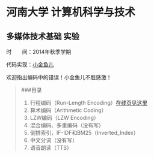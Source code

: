 # 河南大学 计算机科学与技术
## 多媒体技术基础 实验

时　　间：2014年秋季学期

代码实现：[小金鱼儿](http://haoyu.de)

欢迎指出编码中的错误！小金鱼儿不胜感激！

> ###目录
> 1. 行程编码（Run-Length Encoding）[在线页见这里](http://haoyu.de?p=136)
> 2. 算术编码（Arithmetic Coding）
> 3. LZW编码（LZW Encoding）
> 4. 混合编码、多重编码（没有写）
> 5. 倒排索引，IF-IDF和BM25（Inverted_Index）
> 6. 中文分词（没有写）
> 7. 语音朗读（TTS）

